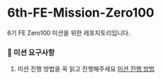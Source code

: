 # 6th-FE-Mission-Zero100

6기 FE Zero100 미션을 위한 레포지토리입니다.


### 🎯 미션 요구사항
1. 미션 진행 방법을 꼭 읽고 진행해주세요
   [미션 진행 방법](https://www.notion.so/46dbd9440a4f4d5e97228011dff70f5a?pvs=21)
